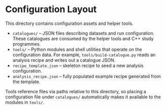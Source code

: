 # Configuration Layout

This directory contains configuration assets and helper tools.

- `catalogues/` – JSON files describing datasets and run configuration. These
  catalogues are consumed by the helper tools and C++ study programmes.
- `tools/` – Python modules and shell utilities that operate on the
  configuration data. For example, `tools/build-catalogue.py` reads an analysis
  recipe and writes out a catalogue JSON.
- `recipe_template.json` – skeleton recipe to seed a new analysis
  configuration.
- `analysis_recipe.json` – fully populated example recipe generated from the
  template.

Tools reference files via paths relative to this directory, so placing a
configuration file under `catalogues/` automatically makes it available to the
modules in `tools/`.
